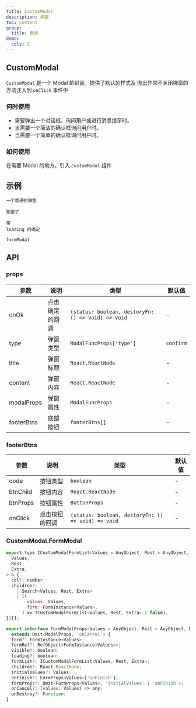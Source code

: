```yaml
---
title: CustomModal
description: 弹窗
toc: content
group:
  title: 表单
demo:
  cols: 2
---
```


## CustomModal

`CustomModal` 是一个 Modal 的封装，提供了默认的样式及 抛出异常不关闭弹窗的方法注入到 `onClick` 事件中

### 何时使用

- 需要弹出一个对话框，询问用户或进行消息提示时。
- 当需要一个简洁的确认框询问用户时。
- 当需要一个简单的确认框询问用户时。

### 如何使用

在需要 Modal 的地方，引入 `CustomModal` 组件

## 示例

<code src="./demo/demo1.tsx">一个普通的弹窗</code>

<code src="./demo/demo2.tsx">知道了</code>

<code src="./demo/demo3.tsx" description="只有type='confirm'才可以">带 loading 的确定</code>

<code src="./demo/demo4.tsx">formModal</code>

## API

### props

| 参数       | 说明           | 类型                                               | 默认值    |
| ---------- | -------------- | -------------------------------------------------- | --------- |
| onOk       | 点击确定的回调 | `(status: boolean, destoryFn: () => void) => void` | -         |
| type       | 弹窗类型       | `ModalFuncProps['type']`                           | `confirm` |
| title      | 弹窗标题       | `React.ReactNode`                                  | -         |
| content    | 弹窗内容       | `React.ReactNode`                                  | -         |
| modalProps | 弹窗属性       | `ModalFuncProps`                                   | -         |
| footerBtns | 底部按钮       | `footerBtns[]`                                     | -         |

### footerBtns

| 参数     | 说明           | 类型                                               | 默认值 |
| -------- | -------------- | -------------------------------------------------- | ------ |
| code     | 按钮类型       | `boolean`                                          | -      |
| btnChild | 按钮内容       | `React.ReactNode`                                  | -      |
| btnProps | 按钮属性       | `ButtonProps`                                      | -      |
| onClick  | 点击按钮的回调 | `(status: boolean, destoryFn: () => void) => void` | -      |

### CustomModal.FormModal

```js
export type ICustomModalFormList<Values = AnyObject, Rest = AnyObject, Extra = unknown> = (Search<
  Values,
  Rest,
  Extra,
> & {
  col?: number,
  children?:
    | Search<Values, Rest, Extra>
    | ((
        values: Values,
        form: FormInstance<Values>,
      ) => ICustomModalFormList<Values, Rest, Extra> | false),
})[];

export interface FormModalProps<Values = AnyObject, Rest = AnyObject, Extra = unknown>
  extends Omit<ModalProps, 'onCancel'> {
  form?: FormInstance<Values>;
  formRef?: RefObject<FormInstance<Values>>;
  visible?: boolean;
  loading?: boolean;
  formList?: ICustomModalFormList<Values, Rest, Extra>;
  children?: React.ReactNode;
  initialValues?: Values;
  onFinish?: FormProps<Values>['onFinish'];
  formProps?: Omit<FormProps<Values>, 'initialValues' | 'onFinish'>;
  onCancel?: (values: Values) => any;
  onDestroy?: Function;
}
```
